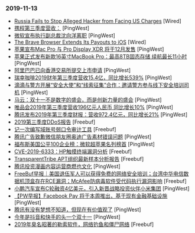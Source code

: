 ### 2019-11-13

* [Russia Fails to Stop Alleged Hacker from Facing US Charges](https://www.wired.com/story/aleksei-burkov-russia-hacking-extradition) [Wired]
* [携程第三季度营收：](https://www.pingwest.com/w/197677) [PingWest]
* [微软宣布执行副总裁沈向洋离职](https://www.pingwest.com/w/197676) [PingWest]
* [The Brave Browser Extends Its Payouts to iOS](https://www.wired.com/story/brave-browser-ios-payments) [Wired]
* [苹果宣布Mac Pro 与 Pro Display XDR 将于12月发售](https://www.pingwest.com/w/197661) [PingWest]
* [苹果正式发布新款16英寸MacBook Pro：最高8TB固态存储 续航最长11小时](https://www.pingwest.com/w/197657) [PingWest]
* [阿里巴巴已向香港交易所提交上市申请](https://www.pingwest.com/w/197651) [PingWest]
* [瑞幸咖啡2019财年第三季度营收15.4亿，同比增长539%](https://www.pingwest.com/w/197645) [PingWest]
* [滴滴与警方开展“安全大使”和“线索征集”合作：邀请警方参与线下安全培训司机](https://www.pingwest.com/w/197643) [PingWest]
* [马云：双十一不是数字的盛会，而是创新力量的盛会](https://www.pingwest.com/w/197641) [PingWest]
* [唯品会2019年第三季度营收196亿元人民币 同比增长10%](https://www.pingwest.com/w/197640) [PingWest]
* [腾讯发布2019年第三季度财报：营收972.4亿元，同比增长21%](https://www.pingwest.com/w/197634) [PingWest]
* [2019第三季度DDoS报告](https://www.freebuf.com/articles/network/219711.html) [Freebuf]
* [记一次编写域账号弱口令审计工具](https://www.freebuf.com/sectool/219636.html) [Freebuf]
* [腾讯广告致歉微信朋友圈奥迪广告素材错误问题](https://www.pingwest.com/w/197623) [PingWest]
* [福布斯美国公平100企业榜：微软超苹果名列榜首](https://www.pingwest.com/w/197618) [PingWest]
* [CVE-2019-6333：HP触摸终端漏洞分析](https://www.freebuf.com/vuls/216760.html) [Freebuf]
* [TransparentTribe APT组织最新样本分析报告](https://www.freebuf.com/articles/system/218264.html) [Freebuf]
* [腾讯投资漫画内容运营商燃也文化](https://www.pingwest.com/w/197608) [PingWest]
* [FreeBuf早报｜美国退伍军人可以获得免费的网络安全培训；台湾中华电信数据机顶盒存在RCE漏洞；McAfee防病毒软件受代码执行漏洞影响](https://www.freebuf.com/news/219843.html) [Freebuf]
* [小鹏汽车宣布C轮融资4亿美元，引入新晋战略投资伙伴小米集团](https://www.pingwest.com/w/197605) [PingWest]
* [【PW早报】Facebook Pay 将于本周推出，基于现有金融基础设施](https://www.pingwest.com/w/197593) [PingWest]
* [腾讯有没有梦想不知道，但现在有价值观了](https://www.pingwest.com/a/197538) [PingWest]
* [今年是抖音和快手的头一个双十一](https://www.pingwest.com/a/197196) [PingWest]
* [2019年臭名昭著的勒索软件，网络钓鱼和僵尸网络](https://www.freebuf.com/news/219105.html) [Freebuf]
